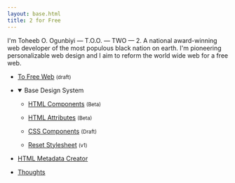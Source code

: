 ```yaml
---
layout: base.html
title: 2 for Free
---
```


I'm Toheeb O. Ogunbiyi — T.O.O. — TWO — 2. A national award-winning web developer of the most populous black nation on earth. I'm pioneering personalizable web design and I aim to reform the world wide web for a free web.

- [To Free Web](/en/web-architecture) <small>(draft)</small>

- <details open>
    <summary>Base Design System</summary>

    - [HTML Components](/en/html-components) <small>(Beta)</small>

    - [HTML Attributes](/en/html-attributes) <small>(Beta)</small>

    - [CSS Components](/en/css-components) <small>(Draft)</small>

    - [Reset Stylesheet](/en/base-css) <small>(v1)</small>

  </details>

- [HTML Metadata Creator](/en/play)

- [Thoughts](/en/thoughts)